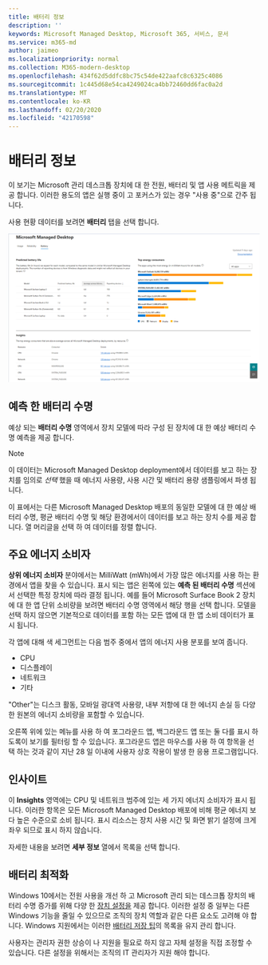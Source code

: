 ```yaml
---
title: 배터리 정보
description: ''
keywords: Microsoft Managed Desktop, Microsoft 365, 서비스, 문서
ms.service: m365-md
author: jaimeo
ms.localizationpriority: normal
ms.collection: M365-modern-desktop
ms.openlocfilehash: 434f62d5ddfc8bc75c54de422aafc8c6325c4086
ms.sourcegitcommit: 1c445d68e54ca4249024ca4bb72460dd6fac0a2d
ms.translationtype: MT
ms.contentlocale: ko-KR
ms.lasthandoff: 02/20/2020
ms.locfileid: "42170598"
---
```

# <a name="battery-insights"></a>배터리 정보
이 보기는 Microsoft 관리 데스크톱 장치에 대 한 전원, 배터리 및 앱 사용 메트릭을 제공 합니다. 이러한 용도의 앱은 실행 중이 고 포커스가 있는 경우 "사용 중"으로 간주 됩니다.

사용 현황 데이터를 보려면 **배터리** 탭을 선택 합니다.

![배터리 창: 왼쪽 위에 있는 각 장치에 대해 예상 되는 배터리 수명 모델입니다. 오른쪽 위에 있는 설명서 링크입니다.](../../media/insights_battery.png)

## <a name="predicted-battery-life"></a>예측 한 배터리 수명

예상 되는 **배터리 수명** 영역에서 장치 모델에 따라 구성 된 장치에 대 한 예상 배터리 수명 예측을 제공 합니다.

> [!NOTE]
> 이 데이터는 Microsoft Managed Desktop deployment에서 데이터를 보고 하는 장치를 임의로 <em>선택</em> 했을 때 에너지 사용량, 사용 시간 및 배터리 용량 샘플링에서 파생 됩니다.

이 표에서는 다른 Microsoft Managed Desktop 배포의 동일한 모델에 대 한 예상 배터리 수명, 평균 배터리 수명 및 해당 환경에서이 데이터를 보고 하는 장치 수를 제공 합니다. 열 머리글을 선택 하 여 데이터를 정렬 합니다.



## <a name="top-energy-consumers"></a>주요 에너지 소비자

**상위 에너지 소비자** 분야에서는 MilliWatt (mWh)에서 가장 많은 에너지를 사용 하는 환경에서 앱을 찾을 수 있습니다. 표시 되는 앱은 왼쪽에 있는 **예측 된 배터리 수명** 섹션에서 선택한 특정 장치에 따라 결정 됩니다. 예를 들어 Microsoft Surface Book 2 장치에 대 한 앱 단위 소비량을 보려면 배터리 수명 영역에서 해당 행을 선택 합니다. 모델을 선택 하지 않으면 기본적으로 데이터를 포함 하는 모든 앱에 대 한 앱 소비 데이터가 표시 됩니다.

 각 앱에 대해 색 세그먼트는 다음 범주 중에서 앱의 에너지 사용 분포를 보여 줍니다.

- CPU
- 디스플레이
- 네트워크
- 기타

"Other"는 디스크 활동, 모바일 광대역 사용량, 내부 저항에 대 한 에너지 손실 등 다양 한 원본의 에너지 소비량을 포함할 수 있습니다. 

오른쪽 위에 있는 메뉴를 사용 하 여 포그라운드 앱, 백그라운드 앱 또는 둘 다를 표시 하도록이 보기를 필터링 할 수 있습니다. 포그라운드 앱은 마우스를 사용 하 여 항목을 선택 하는 것과 같이 지난 28 일 이내에 사용자 상호 작용이 발생 한 응용 프로그램입니다.

## <a name="insights"></a>인사이트

이 **Insights** 영역에는 CPU 및 네트워크 범주에 있는 세 가지 에너지 소비자가 표시 됩니다. 이러한 항목은 모든 Microsoft Managed Desktop 배포에 비해 평균 에너지 보다 높은 수준으로 소비 됩니다. 표시 리소스는 장치 사용 시간 및 화면 밝기 설정에 크게 좌우 되므로 표시 하지 않습니다. 

자세한 내용을 보려면 **세부 정보** 열에서 목록을 선택 합니다.

## <a name="battery-optimization"></a>배터리 최적화

Windows 10에서는 전원 사용을 개선 하 고 Microsoft 관리 되는 데스크톱 장치의 배터리 수명 증가를 위해 다양 한 [장치 설정을](https://support.microsoft.com/help/20443/windows-10-battery-saving-tips) 제공 합니다. 이러한 설정 중 일부는 다른 Windows 기능을 줄일 수 있으므로 조직의 장치 역할과 같은 다른 요소도 고려해 야 합니다. Windows 지원에서는 이러한 [배터리 저장 팁](https://support.microsoft.com/help/20443/windows-10-battery-saving-tips)의 목록을 유지 관리 합니다.

사용자는 관리자 권한 상승이 나 지원을 필요로 하지 않고 자체 설정을 직접 조정할 수 있습니다. 다른 설정을 위해서는 조직의 IT 관리자가 지원 해야 합니다.
